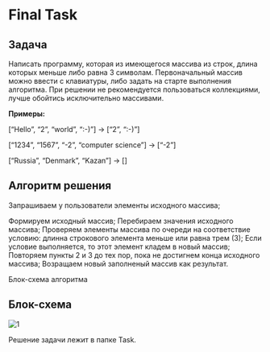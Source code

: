 # Final Task

## Задача

Написать программу, которая из имеющегося массива из строк, длина которых меньше либо равна 3 символам. Первоначальный массив можно ввести с клавиатуры, либо задать на старте выполнения алгоритма. При решении не рекомендуется пользоваться коллекциями, лучше обойтись исключительно массивами.

**Примеры:**

[“Hello”, “2”, “world”, “:-)”] → [“2”, “:-)”] 

[“1234”, “1567”, “-2”, “computer science”] → [“-2”] 

[“Russia”, “Denmark”, “Kazan”] → []

## Алгоритм решения

Запрашиваем у пользователи элементы исходного массива; 

Формируем исходный массив; 
Перебираем значения исходного массива; 
Проверяем элементы массива по очереди на соответствие условию: длинна строкового элемента меньше или равна трем (3); 
Если условие выполняется, то этот элемент кладем в новый массив; 
Повторяем пункты 2 и 3 до тех пор, пока не достигнем конца исходного массива; 
Возращаем новый заполненый массив как результат. 

Блок-схема алгоритма

## Блок-схема

![1](https://user-images.githubusercontent.com/113132692/201841426-f0c29724-9de0-4d6a-bf56-ba8e59e6cf43.jpg)

Решение задачи лежит в папке Task.
